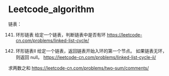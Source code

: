 # Leetcode_algorithm
链表：

141. 环形链表
给定一个链表，判断链表中是否有环
https://leetcode-cn.com/problems/linked-list-cycle/

142. 环形链表II
给定一个链表，返回链表开始入环的第一个节点。 如果链表无环，则返回 null。
https://leetcode-cn.com/problems/linked-list-cycle-ii/

求两数之和
https://leetcode-cn.com/problems/two-sum/comments/

